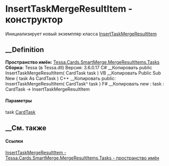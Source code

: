 # InsertTaskMergeResultItem - конструктор
Инициализирует новый экземпляр класса
[InsertTaskMergeResultItem](T_Tessa_Cards_SmartMerge_MergeResultItems_Tasks_InsertTaskMergeResultItem.htm)
##  __Definition
 **Пространство имён:**
[Tessa.Cards.SmartMerge.MergeResultItems.Tasks](N_Tessa_Cards_SmartMerge_MergeResultItems_Tasks.htm)  
 **Сборка:** Tessa (в Tessa.dll) Версия: 3.6.0.17
C# __Копировать
     public InsertTaskMergeResultItem(
    	CardTask task
    )
VB __Копировать
     Public Sub New ( 
    	task As CardTask
    )
C++ __Копировать
     public:
    InsertTaskMergeResultItem(
    	CardTask^ task
    )
F# __Копировать
     new : 
            task : CardTask -> InsertTaskMergeResultItem
#### Параметры
task [CardTask](T_Tessa_Cards_CardTask.htm)
## __См. также
#### Ссылки
[InsertTaskMergeResultItem -
](T_Tessa_Cards_SmartMerge_MergeResultItems_Tasks_InsertTaskMergeResultItem.htm)
[Tessa.Cards.SmartMerge.MergeResultItems.Tasks - пространство
имён](N_Tessa_Cards_SmartMerge_MergeResultItems_Tasks.htm)
